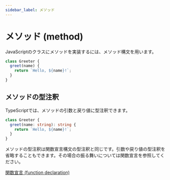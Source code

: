 ```yaml
---
sidebar_label: メソッド
---
```


# メソッド (method)

JavaScriptのクラスにメソッドを実装するには、メソッド構文を用います。

```javascript
class Greeter {
  greet(name) {
    return `Hello, ${name}!`;
  }
}
```

## メソッドの型注釈

TypeScriptでは、メソッドの引数と戻り値に型注釈できます。

```typescript
class Greeter {
  greet(name: string): string {
    return `Hello, ${name}!`;
  }
}
```

メソッドの型注釈は関数宣言構文の型注釈と同じです。引数や戻り値の型注釈を省略することもできます。その場合の振る舞いについては関数宣言を参照してください。

[関数宣言 (function declaration)](../../functions/function-declaration.md)
